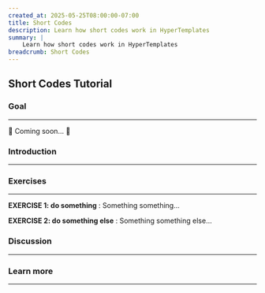 ```yaml
---
created_at: 2025-05-25T08:00:00-07:00
title: Short Codes
description: Learn how short codes work in HyperTemplates
summary: |
    Learn how short codes work in HyperTemplates
breadcrumb: Short Codes
---
```


## Short Codes Tutorial

<auto-toc selectors='h3,h4,h5,h6,dl dt'></auto-toc>

### Goal
--------

🚧 Coming soon... 🚧

### Introduction
----------------

### Exercises
-------------

**EXERCISE 1: do something**
: Something something...

**EXERCISE 2: do something else**
: Something something else...

### Discussion
--------------

### Learn more
--------------

<tutorial-nav ht-block 
         prev-href='../lesson-5/' 
         prev-label='Lesson 5: Template Iterators'></tutorial-nav>

<!-- Links -->
